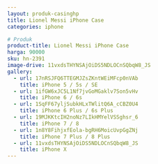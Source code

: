 ```yaml
---
layout: produk-casinghp
title: Lionel Messi iPhone Case
categories: iphone

# Produk
product-title: Lionel Messi iPhone Case
harga: 90000
sku: hn-2391
image-drive: 11vxdsTHYNSAjOiDS5NDLOCnSQbqW8_JS
gallery:
  - url: 17nRSJFQ6TTEGMJZsZKntWEiMFcp0nVAb
    title: iPhone 5 / 5s / SE
  - url: 1ifGW6xJC5L1Nf7jvGoMGaklv7Son5vHv
    title: iPhone 6 / 6s
  - url: 1SqFF67yljSubkHLxTWlitQ6A_cCBZ0U4
    title: iPhone 6 Plus / 6s Plus
  - url: 19MJKKtcIH2noNz7LIkHMYelVSSghsr_6
    title: iPhone 7 / 8
  - url: 1n8Y8FihjxfEola-bgRH6MoicUvpGgZNj
    title: iPhone 7 Plus / 8 Plus
  - url: 11vxdsTHYNSAjOiDS5NDLOCnSQbqW8_JS
    title: iPhone X
---
```

